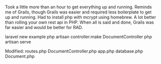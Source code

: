 Took a little more than an hour to get everything up and running. Reminds me of Grails, though Grails was easier and required less 
boilerplate to get up and running. Had to install php with mcrypt using homebrew. A lot better than rolling your own 
rest api in PHP. When all is said and done, Grails was far easier and would be better for RAD.

laravel new example
php artisan controller:make DocumentController
php artisan serve

Modified:
routes.php
DocumentController.php
app.php
database.php
Document.php